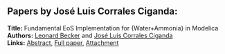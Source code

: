 <h2>Papers by José Luis Corrales Ciganda:</h2>
<p>
<b>Title:</b> Fundamental EoS Implementation for {Water+Ammonia} in Modelica<br />
<b>Authors:</b> <a href="../authors/author_21.html">Leonard Becker</a> and <a href="../authors/author_56.html">José Luis Corrales Ciganda</a><br />
<b>Links:</b> <a href="../abstracts/abstract_69.pdf">Abstract</a>, <a href="../submissions/ecp15118647_BeckerCorralesciganda.pdf">Full paper</a>, <a href="../attachments/attachment_69.zip">Attachment</a>
</p>